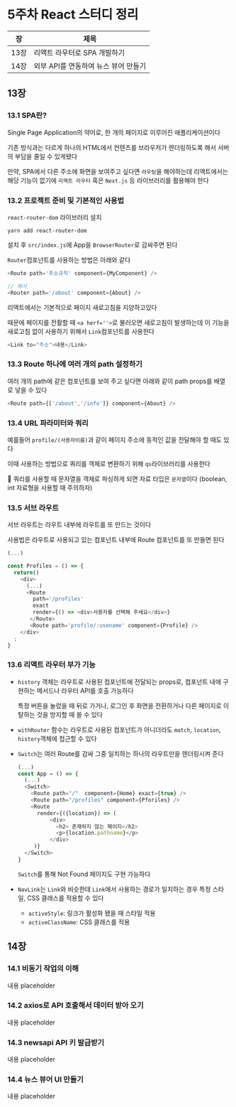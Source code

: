 # 5주차 React 스터디 정리

| 장   | 제목                                 |
| ---- | ------------------------------------ |
| 13장 | 리액트 라우터로 SPA 개발하기         |
| 14장 | 외부 API를 연동하여 뉴스 뷰어 만들기 |

## 13장

### 13.1 SPA란?

Single Page Application의 약어로, 한 개의 페이지로 이루어진 애플리케이션이다

기존 방식과는 다르게 하나의 HTML에서 컨텐츠를 브라우저가 렌더링하도록 해서 서버의 부담을 줄일 수 있게됐다

만약, SPA에서 다른 주소에 화면을 보여주고 싶다면 `라우팅`을 해야하는데 리액트에서는 해당 기능이 없기에 `리액트 라우터` 혹은 `Next.js` 등 라이브러리를 활용해야 한다

### 13.2 프로젝트 준비 및 기본적인 사용법

`react-router-dom` 라이브러리 설치

```shell
yarn add react-router-dom
```

설치 후 `src/index.js`에 App을 `BrowserRouter`로 감싸주면 된다

`Router`컴포넌트를 사용하는 방법은 아래와 같다
```javascript
<Route path='주소규칙' component={MyComponent} />

// 예시
<Router path='/about' component={About} />
```

리액트에서는 기본적으로 페이지 새로고침을 지양하고있다

때문에 페이지를 전활할 때 `<a herf=''>`로 불러오면 새로고침이 발생하는데 이 기능을 새로고침 없이 사용하기 위해서 `Link`컴포넌트를 사용한다

```javascript
<Link to="주소">내용</Link>
```

### 13.3 Route 하나에 여러 개의 path 설정하기

여러 개의 path에 같은 컴포넌트를 보여 주고 싶다면 아래와 같이 path props를 배열로 넣을 수 있다

```javascript
<Route path={['/about','/info']} component={About} />
```

### 13.4 URL 파라미터와 쿼리

예를들어 `profile/(사용자이름)`과 같이 페이지 주소에 동적인 값을 전달해야 할 때도 있다

이때 사용하는 방법으로 쿼리를 객체로 변환하기 위해 `qs`라이브러리를 사용한다

📌 쿼리를 사용할 때 문자열을 객체로 파싱하게 되면 자료 타입은 `문자열`이다 (boolean, int 자료형을 사용할 때 주의하자)

### 13.5 서브 라우트

서브 라우트는 라우트 내부에 라우트를 또 만드는 것이다

사용법은 라우트로 사용되고 있는 컴포넌트 내부에 Route 컴포넌트를 또 만들면 된다

```javascript
(...)

const Profiles = () => {
  return()
    <div>
      (...)
      <Route
        path='/profiles'
        exact
        render={() => <div>사용자를 선택해 주세요</div>}
       </Route>
       <Route path='profile/:usename' component={Profile} />
    </div>
  ;
}
```

### 13.6 리액트 라우터 부가 기능

- `history` 객체는 라우트로 사용된 컴포넌트에 전달되는 props로, 컴포넌트 내에 구현하는 메서드나 라우터 API를 호출 가능하다

  특정 버튼을 눌렀을 때 뒤로 가거나, 로그인 후 화면을 전환하거나 다른 페이지로 이탈하는 것을 방지할 때 쓸 수 있다

- `withRouter` 함수는 라우트로 사용된 컴포넌트가 아니더라도 `match`, `location`, `history`객체에 접근할 수 있다

- `Switch`는 여러 Route를 감싸 그중 일치하는 하나의 라우트만을 렌더링시켜 준다
  ```javascript
  (...)
  const App = () => {
    (...)
    <Switch>
      <Route path="/"  component={Home} exact={true} />
      <Route path="/profiles" component={Pforiles} />
      <Route
        render={({location}) => (
            <div>
              <h2> 존재하지 않는 페이지</h2>
              <p>{location.pathname}</p>
            </div>
       )}
    </Switch>
  }
  ```
  `Switch`를 통해 Not Found 페이지도 구현 가능하다
  
- `NavLink`는 `Link`와 비슷한데 `Link`에서 사용하는 경로가 일치하는 경우 특정 스타일, CSS 클래스를 적용할 수 있다
  - `activeStyle`: 링크가 활성화 됐을 때 스타일 적용
  - `activeClassName`: CSS 클래스를 적용
  
## 14장

### 14.1 비동기 작업의 이해

내용 placeholder

### 14.2 axios로 API 호출해서 데이터 받아 오기

내용 placeholder

### 14.3 newsapi API 키 발급받기

내용 placeholder

### 14.4 뉴스 뷰어 UI 만들기

내용 placeholder
